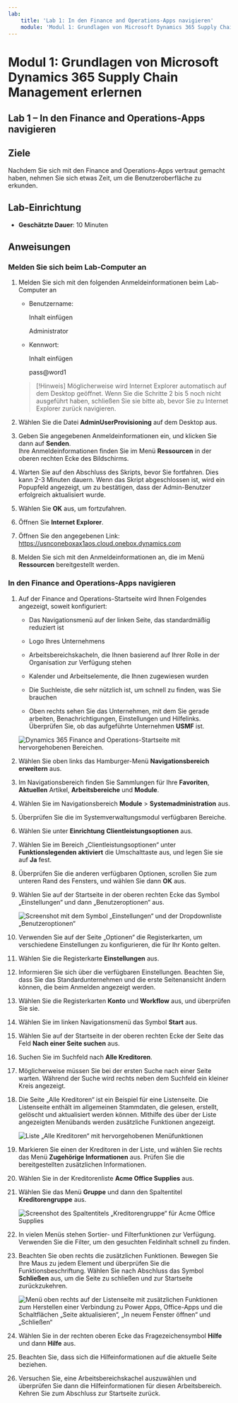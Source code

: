 ```yaml
---
lab:
    title: 'Lab 1: In den Finance and Operations-Apps navigieren'
    module: 'Modul 1: Grundlagen von Microsoft Dynamics 365 Supply Chain Management erlernen'
---
```


# Modul 1: Grundlagen von Microsoft Dynamics 365 Supply Chain Management erlernen

## Lab 1 – In den Finance and Operations-Apps navigieren

## Ziele

Nachdem Sie sich mit den Finance and Operations-Apps vertraut gemacht haben, nehmen Sie sich etwas Zeit, um die Benutzeroberfläche zu erkunden.

## Lab-Einrichtung

- **Geschätzte Dauer**: 10 Minuten

## Anweisungen

### Melden Sie sich beim Lab-Computer an

1. Melden Sie sich mit den folgenden Anmeldeinformationen beim Lab-Computer an

    - Benutzername:

        Inhalt einfügen

        Administrator

    - Kennwort:

        Inhalt einfügen

        pass@word1

    >[!Hinweis] Möglicherweise wird Internet Explorer automatisch auf dem Desktop geöffnet. Wenn Sie die Schritte 2 bis 5 noch nicht ausgeführt haben, schließen Sie sie bitte ab, bevor Sie zu Internet Explorer zurück navigieren.

1. Wählen Sie die Datei **AdminUserProvisioning** auf dem Desktop aus.

1. Geben Sie angegebenen Anmeldeinformationen ein, und klicken Sie dann auf **Senden**.  
Ihre Anmeldeinformationen finden Sie im Menü **Ressourcen** in der oberen rechten Ecke des Bildschirms.

1. Warten Sie auf den Abschluss des Skripts, bevor Sie fortfahren. Dies kann 2-3 Minuten dauern. Wenn das Skript abgeschlossen ist, wird ein Popupfeld angezeigt, um zu bestätigen, dass der Admin-Benutzer erfolgreich aktualisiert wurde.

1. Wählen Sie **OK** aus, um fortzufahren.

1. Öffnen Sie **Internet Explorer**.

1. Öffnen Sie den angegebenen Link: <https://usnconeboxax1aos.cloud.onebox.dynamics.com>

1. Melden Sie sich mit den Anmeldeinformationen an, die im Menü **Ressourcen** bereitgestellt werden.

### In den Finance and Operations-Apps navigieren
1. Auf der Finance and Operations-Startseite wird Ihnen Folgendes angezeigt, soweit konfiguriert:

    - Das Navigationsmenü auf der linken Seite, das standardmäßig reduziert ist

    - Logo Ihres Unternehmens

    - Arbeitsbereichskacheln, die Ihnen basierend auf Ihrer Rolle in der Organisation zur Verfügung stehen

    - Kalender und Arbeitselemente, die Ihnen zugewiesen wurden

    - Die Suchleiste, die sehr nützlich ist, um schnell zu finden, was Sie brauchen

    - Oben rechts sehen Sie das Unternehmen, mit dem Sie gerade arbeiten, Benachrichtigungen, Einstellungen und Hilfelinks.  
    Überprüfen Sie, ob das aufgeführte Unternehmen **USMF** ist.

    ![Dynamics 365 Finance and Operations-Startseite mit hervorgehobenen Bereichen.](./media/m1-common-home-page.png)

1. Wählen Sie oben links das Hamburger-Menü **Navigationsbereich erweitern** aus.

1. Im Navigationsbereich finden Sie Sammlungen für Ihre **Favoriten**, **Aktuellen** Artikel, **Arbeitsbereiche** und **Module**.

1. Wählen Sie im Navigationsbereich **Module** > **Systemadministration** aus.

1. Überprüfen Sie die im Systemverwaltungsmodul verfügbaren Bereiche.

1. Wählen Sie unter **Einrichtung** **Clientleistungsoptionen** aus.

1. Wählen Sie im Bereich „Clientleistungsoptionen“ unter **Funktionslegenden aktiviert** die Umschalttaste aus, und legen Sie sie auf **Ja** fest.

1. Überprüfen Sie die anderen verfügbaren Optionen, scrollen Sie zum unteren Rand des Fensters, und wählen Sie dann **OK** aus.

1. Wählen Sie auf der Startseite in der oberen rechten Ecke das Symbol „Einstellungen“ und dann „Benutzeroptionen“ aus.

    ![Screenshot mit dem Symbol „Einstellungen“ und der Dropdownliste „Benutzeroptionen“](./media/m1-common-settings-user-settings.png)

1. Verwenden Sie auf der Seite „Optionen“ die Registerkarten, um verschiedene Einstellungen zu konfigurieren, die für Ihr Konto gelten.

1. Wählen Sie die Registerkarte **Einstellungen** aus.

1. Informieren Sie sich über die verfügbaren Einstellungen. Beachten Sie, dass Sie das Standardunternehmen und die erste Seitenansicht ändern können, die beim Anmelden angezeigt werden.

1. Wählen Sie die Registerkarten **Konto** und **Workflow** aus, und überprüfen Sie sie.

1. Wählen Sie im linken Navigationsmenü das Symbol **Start** aus.

1. Wählen Sie auf der Startseite in der oberen rechten Ecke der Seite das Feld **Nach einer Seite suchen** aus.

1. Suchen Sie im Suchfeld nach **Alle Kreditoren**.

1. Möglicherweise müssen Sie bei der ersten Suche nach einer Seite warten. Während der Suche wird rechts neben dem Suchfeld ein kleiner Kreis angezeigt.

1. Die Seite „Alle Kreditoren“ ist ein Beispiel für eine Listenseite. Die Listenseite enthält im allgemeinen Stammdaten, die gelesen, erstellt, gelöscht und aktualisiert werden können. Mithilfe des über der Liste angezeigten Menübands werden zusätzliche Funktionen angezeigt.

    ![Liste „Alle Kreditoren“ mit hervorgehobenen Menüfunktionen](./media/m1-common-all-vendor-list-page.png)

1. Markieren Sie einen der Kreditoren in der Liste, und wählen Sie rechts das Menü **Zugehörige Informationen** aus. Prüfen Sie die bereitgestellten zusätzlichen Informationen.

1. Wählen Sie in der Kreditorenliste **Acme Office Supplies** aus.

1. Wählen Sie das Menü **Gruppe** und dann den Spaltentitel **Kreditorengruppe** aus.

    ![Screenshot des Spaltentitels „Kreditorengruppe“ für Acme Office Supplies](./media/m1-common-vendor-group-menu-24493345.png)

1. In vielen Menüs stehen Sortier- und Filterfunktionen zur Verfügung. Verwenden Sie die Filter, um den gesuchten Feldinhalt schnell zu finden.

1. Beachten Sie oben rechts die zusätzlichen Funktionen. Bewegen Sie Ihre Maus zu jedem Element und überprüfen Sie die Funktionsbeschriftung. Wählen Sie nach Abschluss das Symbol **Schließen** aus, um die Seite zu schließen und zur Startseite zurückzukehren.

    ![Menü oben rechts auf der Listenseite mit zusätzlichen Funktionen zum Herstellen einer Verbindung zu Power Apps, Office-Apps und die Schaltflächen „Seite aktualisieren“, „In neuem Fenster öffnen“ und „Schließen“](./media/m1-common-list-page-additional-features-menu.png)

1. Wählen Sie in der rechten oberen Ecke das Fragezeichensymbol **Hilfe** und dann **Hilfe** aus.

1. Beachten Sie, dass sich die Hilfeinformationen auf die aktuelle Seite beziehen.

1. Versuchen Sie, eine Arbeitsbereichskachel auszuwählen und überprüfen Sie dann die Hilfeinformationen für diesen Arbeitsbereich. Kehren Sie zum Abschluss zur Startseite zurück.
